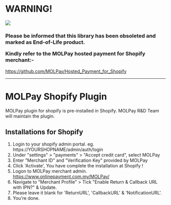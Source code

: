 WARNING!
========

<img src="https://user-images.githubusercontent.com/38641542/39343453-6726cf3c-4a0f-11e8-978f-cd0e83b411d8.jpg">

<h3>Please be informed that this library has been obsoleted and marked as End-of-Life product.

Kindly refer to the MOLPay hosted payment for Shopify merchant:-</h3>

https://github.com/MOLPay/Hosted_Payment_for_Shopify


------------------------------------------------------


MOLPay Shopify Plugin
==================
MOLPay plugin for shopify is pre-installed in Shopify.
MOLPay R&D Team will maintain the plugin.

Installations for Shopify
------------------------------------------------------
1. Login to your shopify admin portal. eg. https://YOURSHOPNAME/admin/auth/login
2. Under "settings" > "payments" > "Accept credit card", select MOLPay
4. Enter "Merchant ID" and "Verification Key" provided by MOLPay
5. Click 'Activate', You have complete the installation at Shopify !
6. Logon to MOLPay merchant admin. https://www.onlinepayment.com.my/MOLPay/
7. Navigate to "Merchant Profile" > Tick "Enable Return & Callback URL with IPN?" & Update.
8. Please leave it blank for 'ReturnURL', 'CallbackURL' & 'NotificationURL'.
9. You're done.

